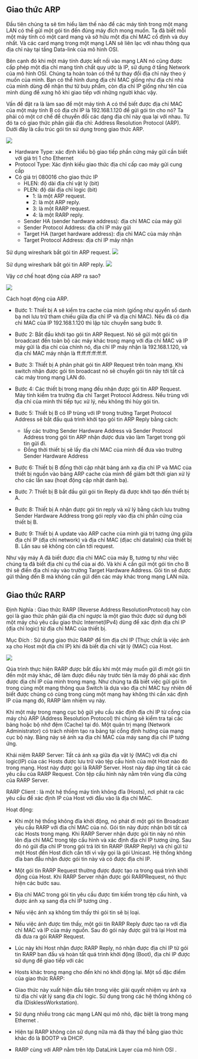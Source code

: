## Giao thức ARP

Đầu tiên chúng ta sẽ tìm hiểu làm thế nào để các máy tính trong một mạng LAN có thể gửi một gói tin đến đúng máy đích mong muốn. Ta đã biết mỗi một máy tính có một card mạng và sở hữu một địa chỉ MAC cố định và duy nhất. Và các card mạng trong một mạng LAN sẽ liên lạc với nhau thông qua địa chỉ này tại tầng Data-link của mô hình OSI.

Bên cạnh đó khi một máy tính được kết nối vào mạng LAN nó cũng được cấp phép một địa chỉ mang tính chất quy ước là IP, sử dụng ở tầng Network của mô hình OSI. Chúng ta hoàn toàn có thể tự thay đổi địa chỉ này theo ý muốn của mình. Bạn có thể hình dung địa chỉ MAC giống như địa chỉ nhà của mình dùng để nhận thư từ bưu phẩm, còn địa chỉ IP giống như tên của mình dùng để xưng hô khi giao tiếp với những người khác vậy.

Vấn đề đặt ra là làm sao để một máy tính A có thể biết được địa chỉ MAC của một máy tính B có địa chỉ IP là 192.168.1.120 để gửi gói tin cho nó? Ta phải có một cơ chế để chuyển đổi các dạng địa chỉ này qua lại với nhau. Từ đó ta có giao thức phân giải địa chỉ: Address Resolution Protocol (ARP). Dưới đây là cấu trúc gói tin sử dụng trong giao thức ARP.

 

![](arpimg/structure.png)

- Hardware Type: xác định kiểu bộ giao tiếp phần cứng máy gửi cần biết với giá trị 1 cho Ethernet
- Protocol Type: Xác định kiểu giao thức địa chỉ cấp cao máy gửi cung cấp
- Có giá trị 080016 cho giao thức IP
    - HLEN: độ dài địa chỉ vật lý (bit)
    - PLEN: độ dài địa chỉ logic (bit)
        - 1: là một ARP request.
        - 2: là một ARP reply.
        - 3: là một RARP request.
        - 4: là một RARP reply.
    - Sender HA (sender hardware address): địa chỉ MAC của máy gửi
    - Sender Protocol Address: địa chỉ IP máy gửi
    - Target HA (target hardware address): địa chỉ MAC của máy nhận
    - Target Protocol Address: địa chỉ IP máy nhận

Sử dụng wireshark bắt gói tin ARP request.
![](arpimg/arppacket.png)


Sử dụng wireshark bắt gói tin ARP reply.
![](arpimg/arppacket-repy.png)

Vậy cơ chế hoạt động của ARP ra sao?

![](arpimg/request.png)

 

Cách hoạt động của ARP.

- Bước 1: Thiết bị A sẽ kiểm tra cache của mình (giống như quyển sổ danh bạ nơi lưu trữ tham chiếu giữa địa chỉ IP và địa chỉ MAC). Nếu đã có địa chỉ MAC của IP 192.168.1.120 thì lập tức chuyển sang bước 9.

- Bước 2: Bắt đầu khởi tạo gói tin ARP Request. Nó sẽ gửi một gói tin broadcast đến toàn bộ các máy khác trong mạng với địa chỉ MAC và IP máy gửi là địa chỉ của chính nó, địa chỉ IP máy nhận là 192.168.1.120, và địa chỉ MAC máy nhận là ff:ff:ff:ff:ff:ff.

- Bước 3: Thiết bị A phân phát gói tin ARP Request trên toàn mạng. Khi switch nhận được gói tin broadcast nó sẽ chuyển gói tin này tới tất cả các máy trong mạng LAN đó.

- Bước 4: Các thiết bị trong mạng đều nhận được gói tin ARP Request. Máy tính kiểm tra trường địa chỉ Target Protocol Address. Nếu trùng với địa chỉ của mình thì tiếp tục xử lý, nếu không thì hủy gói tin.

- Bước 5: Thiết bị B có IP trùng với IP trong trường Target Protocol Address sẽ bắt đầu quá trình khởi tạo gói tin ARP Reply bằng cách:
    - lấy các trường Sender Hardware Address và Sender Protocol Address trong gói tin ARP nhận được đưa vào làm Target trong gói tin gửi đi.
    - Đồng thời thiết bị sẽ lấy địa chỉ MAC của mình để đưa vào trường Sender Hardware Address

- Bước 6: Thiết bị B đồng thời cập nhật bảng ánh xạ địa chỉ IP và MAC của thiết bị nguồn vào bảng ARP cache của mình để giảm bớt thời gian xử lý cho các lần sau (hoạt động cập nhật danh bạ).

- Bước 7: Thiết bị B bắt đầu gửi gói tin Reply đã được khởi tạo đến thiết bị A.

- Bước 8: Thiết bị A nhận được gói tin reply và xử lý bằng cách lưu trường Sender Hardware Address trong gói reply vào địa chỉ phần cứng của thiết bị B.

- Bước 9: Thiết bị A update vào ARP cache của mình giá trị tương ứng giữa địa chỉ IP (địa chỉ network) và địa chỉ MAC (địac chỉ datalink) của thiết bị B. Lần sau sẽ không còn cần tới request.

Như vậy máy A đã biết được địa chỉ MAC của máy B, tương tự như việc chúng ta đã biết địa chỉ cụ thể của ai đó. Và khi A cần gửi một gói tin cho B thì sẽ điền địa chỉ này vào trường Target Hardware Address. Gói tin sẽ được gửi thằng đến B mà không cần gửi đến các máy khác trong mạng LAN nữa.

 

## Giao thức RARP

Định Nghĩa : Giao thức RARP (Reverse Address ResolutionProtocol) hay còn gọi là giao thức phân giải địa chỉ ngược là một giao thức được sử dụng bởi một máy chủ yêu cầu giao thức Internet(IPv4) dùng để xác định địa chỉ IP (địa chỉ logic) từ địa chỉ MAC của thiết bị.

Mục Đích : Sử dụng giao thức RARP để tìm địa chỉ IP (Thực chất là việc ánh xạ cho Host một địa chỉ IP) khi đã biết địa chỉ vật lý (MAC) của Host.

 

![](arpimg/RARP.jpg)

 

Qúa trình thực hiện RARP được bắt đầu khi một máy muốn gửi đi một gói tin đến một máy khác, để làm được điều này trước tiên là máy đó phải xác định được địa chỉ IP của mình trong mạng. Như chúng ta đã biết việc gửi gói tin trong cùng một mạng thông qua Switch là dựa vào địa chỉ MAC tuy nhiên để biết được chúng có cùng trong cùng một mạng hay không thì cần xác định IP của mạng đó, RARP làm nhiệm vụ này.

Khi một máy trong mạng cục bộ gửi yêu cầu xác định địa chỉ IP từ cổng của máy chủ ARP (Address Resolution Protocol) thì chúng sẽ kiểm tra tại các bảng hoặc bộ nhớ đệm (Cache) tại đó. Một quản trị mạng (Network Administrator) có trách nhiệm tạo ra bảng tại cổng định hướng của mạng cục bộ này. Bảng này sẽ ánh xạ địa chỉ MAC của máy sang địa chỉ IP tương ứng.

Khái niệm RARP Server: Tất cả ánh xạ giữa địa vật lý (MAC) với địa chỉ logic(IP) của các Hosts được lưu trữ vào tệp cấu hình của một Host nào đó trong mạng. Host này được gọi là RARP Server. Host này đáp ứng tất cả các yêu cầu của RARP Request. Còn tệp cấu hình này nằm trên vùng đĩa cứng của RARP Server.

RARP Client : là một hệ thống máy tính không đĩa (Hosts), nơi phát ra các yêu cầu để xác định IP của Host với đầu vào là địa chỉ MAC.

Hoạt động:

- Khi một hệ thống không đĩa khởi động, nó phát đi một gói tin Broadcast yêu cầu RARP với địa chỉ MAC của nó. Gói tin này được nhận bởi tất cả các Hosts trong mạng. Khi RARP Server nhận được gói tin này nó nhìn lên địa chỉ MAC trong tệp cấu hình và xác định địa chỉ IP tương ứng. Sau đó nó gửi địa chỉ IP trong gói trả lời tin RARP (RARP Reply) và chỉ gửi từ một Host đến Host đích cần tới vì vậy gọi là gói Unicast. Hệ thống không đĩa ban đầu nhận được gói tin này và có được địa chỉ IP.

- Một gói tin RARP Request thường được được tạo ra trong quá trình khởi động của Host. Khi RARP Server nhận được gói RARPRequest, nó thực hiện các bước sau.

- Địa chỉ MAC trong gói tin yêu cầu được tìm kiếm trong tệp cấu hình, và được ánh xạ sang địa chỉ IP tương ứng .

- Nếu việc ánh xạ không tìm thấy thì gói tin sẽ bị loại.

- Nếu việc ánh được tìm thấy, một gói tin RARP Reply được tạo ra với địa chỉ MAC và IP của máy nguồn. Sau đó gói này được gửi trả lại Host mà đã đưa ra gói RARP Request.

- Lúc này khi Host nhận được RARP Reply, nó nhận được địa chỉ IP từ gói tin RARP ban đầu và hoàn tất quá trình khởi động (Boot), địa chỉ IP được sử dụng để giao tiếp với các 

- Hosts khác trong mạng cho đến khi nó khởi động lại.
Một số đặc điểm của giao thức RARP:

- Giao thức này xuất hiện đầu tiên trong việc giải quyết nhiệm vụ ánh xạ từ địa chỉ vật lý sang địa chỉ logic.
Sử dụng trong các hệ thống không có đĩa (DisklessWorkstation).

- Sử dụng nhiều trong các mạng LAN qui mô nhỏ, đặc biệt là trong mạng Ethernet .

- Hiện tại RARP không còn sử dụng nữa mà đã thay thế bằng giao thức khác đó là BOOTP và DHCP.

- RARP cùng với ARP nằm trên lớp DataLink Layer của mô hình OSI .